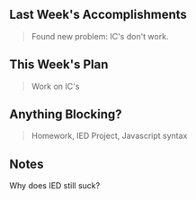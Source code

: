 ## Last Week's Accomplishments

> Found new problem: IC's don't work.

## This Week's Plan

> Work on IC's

## Anything Blocking?

> Homework, IED Project, Javascript syntax

## Notes

Why does IED still suck?
